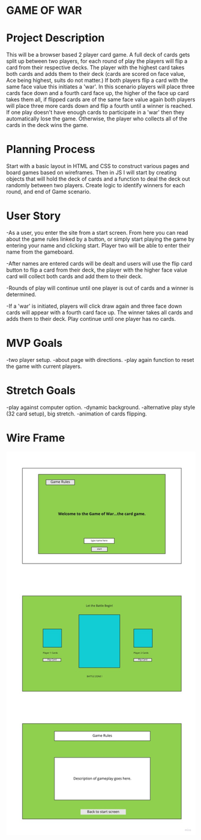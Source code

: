 # GAME OF WAR

# Project Description

This will be a browser based 2 player card game.  A full deck of cards gets split up between two players, for each round of play the players will flip a card from their respective decks.  The player with the highest card takes both cards and adds them to their deck (cards are scored on face value, Ace being highest, suits do not matter.)  If both players flip a card with the same face value this initiates a 'war'.  In this scenario players will place three cards face down and a fourth card face up, the higher of the face up card takes them all, if flipped cards are of the same face value again both players will place three more cards down and flip a fourth until a winner is reached.  If one play doesn't have enough cards to participate in a 'war' then they automatically lose the game.  Otherwise, the player who collects all of the cards in the deck wins the game. 

# Planning Process

Start with a basic layout in HTML and CSS to construct various pages and board games based on wireframes.  Then in JS I will start by creating objects that will hold the deck of cards and a function to deal the deck out randomly between two players.  Create logic to identify winners for each round, and end of Game scenario. 


# User Story

-As a user, you enter the site from a start screen. From here you can read about the game rules linked by a button, or simply start playing the game by entering  your name and clicking start.  Player two will be able to enter their name from the gameboard. 

-After names are entered cards will be dealt and users will use the flip card button to flip a card from their deck, the player with the higher face value card will collect both cards and add them to their deck. 

-Rounds of play will continue until one player is out of cards and a winner is determined. 

-If a 'war' is initiated, players will click draw again and three face down cards will appear with a fourth card face up.  The winner takes all cards and adds them to their deck. Play continue until one player has no cards. 



# MVP Goals

-two player setup.
-about page with directions.
-play again function to reset the game with current players.

# Stretch Goals

-play against computer option.
-dynamic background.
-alternative play style (32 card setup), big stretch. 
-animation of cards flipping.


# Wire Frame

!["wireframe"](./War_wireframe.jpg)